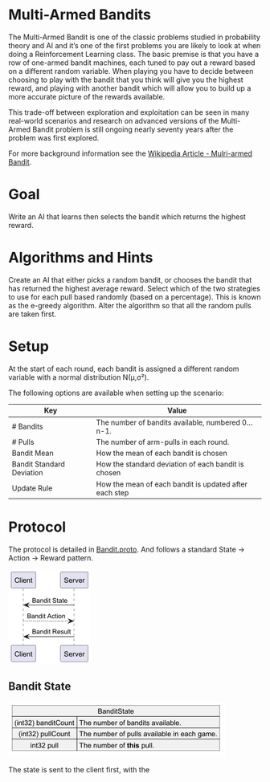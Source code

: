 # Multi-Armed Bandits

The Multi-Armed Bandit is one of the classic problems studied in probability theory and AI and it’s one of the first problems you are likely to look at when doing a Reinforcement Learning class. The basic premise is that you have a row of one-armed bandit machines, each tuned to pay out a reward based on a different random variable. When playing you have to decide between choosing to play with the bandit that you think will give you the highest reward, and playing with another bandit which will allow you to build up a more accurate picture of the rewards available.

This trade-off between exploration and exploitation can be seen in many real-world scenarios and research on advanced versions of the Multi-Armed Bandit problem is still ongoing nearly seventy years after the problem was first explored.

For more background information see the [Wikipedia Article - Mulri-armed Bandit](https://en.wikipedia.org/wiki/Multi-armed_bandit).

# Goal

Write an AI that learns then selects the bandit which returns the highest reward.

# Algorithms and Hints

Create an AI that either picks a random bandit, or chooses the bandit that has returned the highest average reward. Select which of the two strategies to use for each pull based randomly (based on a percentage). This is known as the e-greedy algorithm.
Alter the algorithm so that all the random pulls are taken first.

# Setup

At the start of each round, each bandit is assigned a different random variable with a normal distribution N(μ,σ²).

The following options are available when setting up the scenario:

| Key                                                                                                     | Value                                            |
|---------------------------------------------------------------------------------------------------------|--------------------------------------------------|
| # Bandits	                                                                                              | The number of bandits available, numbered 0…n-1. |
| # Pulls                                                                                                 | 	The number of arm-pulls in each round.          |
| Bandit Mean                                                                                             | How the mean of each bandit is chosen |
| Bandit Standard Deviation | How the standard deviation of each bandit is chosen |                           
| Update Rule | How the mean of each bandit is updated after each step |                                      

# Protocol

The protocol is detailed in [Bandit.proto](../../../src/main/proto/Bandit.proto). And follows a standard State -> Action -> Reward pattern.

![sequence](seq.png)

## Bandit State

![Bandit State](state.png)

The state is sent to the client first, with the




